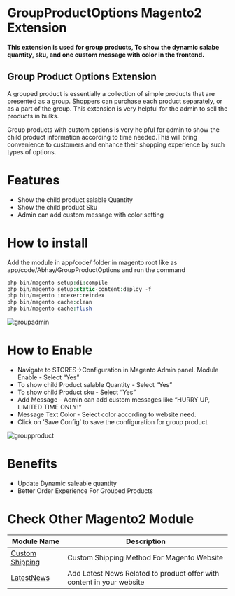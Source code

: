 # GroupProductOptions Magento2 Extension
**This extension is used for group products, To show the  dynamic salabe quantity, sku, and one custom message  with color in the frontend.**

## Group Product Options Extension

A grouped product is essentially a collection of simple products that are presented as a group. Shoppers can purchase each product separately, or as a part of the group. This extension is very helpful for the admin to sell the products  in bulks.

Group products with custom options is very helpful for admin to show the child product information according to time needed.This will bring convenience to customers and enhance their shopping experience by such types of options.

# Features

* Show the child product salable Quantity
* Show the child product Sku
* Admin can add custom message with color setting

# How to install

Add the module in app/code/ folder in magento root like as app/code/Abhay/GroupProductOptions
and run the command 
```php bin/magento setup:upgrade
php bin/magento setup:di:compile
php bin/magento setup:static-content:deploy -f
php bin/magento indexer:reindex
php bin/magento cache:clean
php bin/magento cache:flush
```


![groupadmin](https://user-images.githubusercontent.com/55655451/90330563-4fe53d00-dfcb-11ea-841c-b9e59131c6a6.png)

# How to Enable 

* Navigate to STORES->Configuration in Magento Admin panel. Module Enable - Select “Yes” 
* To show child Product salable Quantity - Select “Yes”
* To show child Product sku - Select “Yes”
* Add Message - Admin can add custom messages like “HURRY UP, LIMITED TIME ONLY!”
* Message Text Color - Select color according to website need.
* Click on ‘Save Config’ to save the configuration for group product

![groupproduct](https://user-images.githubusercontent.com/55655451/90330604-a488b800-dfcb-11ea-875d-d874379a22aa.png)


# Benefits 

* Update Dynamic saleable quantity
* Better Order Experience For Grouped Products



# Check Other Magento2 Module

| Module Name | Description |
| --- | --- |
| [Custom Shipping](https://github.com/Abhay-Agrawal/Abhay_CustomShipping-1.0.0) | Custom Shipping Method For Magento Website |
| [LatestNews](https://github.com/Abhay-Agrawal/Abhay_LatestNews-1.0.0) | Add Latest News Related to product offer with content in your website |
